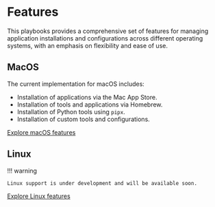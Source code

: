 # Features

This playbooks provides a comprehensive set of features for managing application
installations and configurations across different operating systems, with an
emphasis on flexibility and ease of use.

## MacOS

The current implementation for macOS includes:

- Installation of applications via the Mac App Store.
- Installation of tools and applications via Homebrew.
- Installation of Python tools using `pipx`.
- Installation of custom tools and configurations.

[Explore macOS features](macos/index.md)

## Linux

!!! warning

    Linux support is under development and will be available soon.

[Explore Linux features](linux/index.md)
